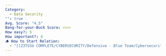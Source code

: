 ```yaml
---
Category:
  - Data Security
"": true
Avg. Score: "4.5"
Bang-for-your-Buck Score: 🔥🔥🔥
How easy?: 5
How important?: 4
🪵 How to Start Relation:
  - "[[Z3TSSU COMPLETE/CYBERSECURITY/Defensive - Blue Team/Cybersecurity Checklist (Free Version)/Master Page/Data Security]]"
---
```

